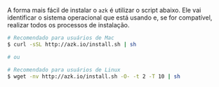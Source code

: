 A forma mais fácil de instalar o `azk` é utilizar o script abaixo. Ele vai identificar o sistema operacional que está usando e, se for compatível, realizar todos os processos de instalação.

```bash
# Recomendado para usuários de Mac
$ curl -sSL http://azk.io/install.sh | sh

# ou

# Recomendado para usuários de Linux
$ wget -nv http://azk.io/install.sh -O- -t 2 -T 10 | sh
```
